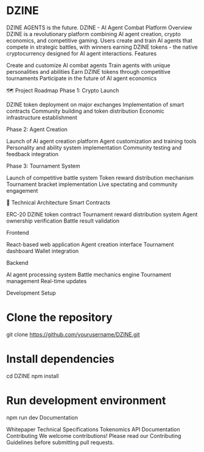 # DZINE
DZINE AGENTS is the future.
DZINE - AI Agent Combat Platform
Overview
DZINE is a revolutionary platform combining AI agent creation, crypto economics, and competitive gaming. Users create and train AI agents that compete in strategic battles, with winners earning DZINE tokens - the native cryptocurrency designed for AI agent interactions.
 Features

Create and customize AI combat agents
Train agents with unique personalities and abilities
Earn DZINE tokens through competitive tournaments
Participate in the future of AI agent economics

🗺 Project Roadmap
Phase 1: Crypto Launch

DZINE token deployment on major exchanges
Implementation of smart contracts
Community building and token distribution
Economic infrastructure establishment

Phase 2: Agent Creation

Launch of AI agent creation platform
Agent customization and training tools
Personality and ability system implementation
Community testing and feedback integration

Phase 3: Tournament System

Launch of competitive battle system
Token reward distribution mechanism
Tournament bracket implementation
Live spectating and community engagement

🔧 Technical Architecture
Smart Contracts

ERC-20 DZINE token contract
Tournament reward distribution system
Agent ownership verification
Battle result validation

Frontend

React-based web application
Agent creation interface
Tournament dashboard
Wallet integration

Backend

AI agent processing system
Battle mechanics engine
Tournament management
Real-time updates

 Development Setup
# Clone the repository
git clone https://github.com/yourusername/DZINE.git

# Install dependencies
cd DZINE
npm install

# Run development environment
npm run dev
Documentation

Whitepaper
Technical Specifications
Tokenomics
API Documentation
 Contributing
We welcome contributions! Please read our Contributing Guidelines before submitting pull requests.
